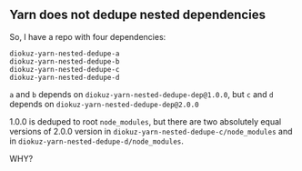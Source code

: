 ## Yarn does not dedupe nested dependencies

So, I have a repo with four dependencies:

```
diokuz-yarn-nested-dedupe-a
diokuz-yarn-nested-dedupe-b
diokuz-yarn-nested-dedupe-c
diokuz-yarn-nested-dedupe-d
```

`a` and `b` depends on `diokuz-yarn-nested-dedupe-dep@1.0.0`, but `c` and `d` depends on `diokuz-yarn-nested-dedupe-dep@2.0.0`

1.0.0 is deduped to root `node_modules`, but there are two absolutely equal versions of 2.0.0 version in `diokuz-yarn-nested-dedupe-c/node_modules` and in `diokuz-yarn-nested-dedupe-d/node_modules`.

WHY?
